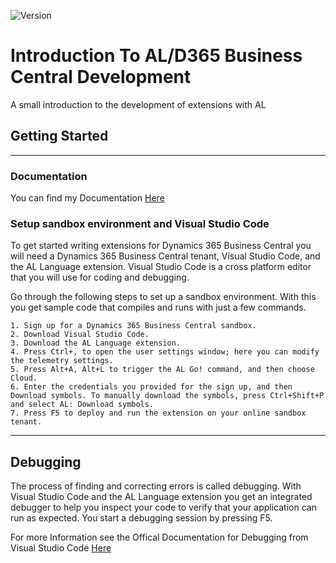 ![Version](https://img.shields.io/badge/Version-Oct2018-blue.svg)
# Introduction To AL/D365 Business Central Development
A small introduction to the development of extensions with AL

## Getting Started
****
### Documentation

You can find my Documentation [Here](https://introductiontoal.readthedocs.io/en/latest/)

### Setup sandbox environment and Visual Studio Code
To get started writing extensions for Dynamics 365 Business Central you will need a Dynamics 365 Business Central tenant, Visual Studio Code, and the AL Language extension. Visual Studio Code is a cross platform editor that you will use for coding and debugging.

Go through the following steps to set up a sandbox environment. With this you get sample code that compiles and runs with just a few commands.
```
1. Sign up for a Dynamics 365 Business Central sandbox.
2. Download Visual Studio Code.
3. Download the AL Language extension.
4. Press Ctrl+, to open the user settings window; here you can modify the telemetry settings.
5. Press Alt+A, Alt+L to trigger the AL Go! command, and then choose Cloud.
6. Enter the credentials you provided for the sign up, and then Download symbols. To manually download the symbols, press Ctrl+Shift+P and select AL: Download symbols.
7. Press F5 to deploy and run the extension on your online sandbox tenant.
```
----------

## Debugging

The process of finding and correcting errors is called debugging. With Visual Studio Code and the AL Language extension you get an integrated debugger to help you inspect your code to verify that your application can run as expected. You start a debugging session by pressing F5.

For more Information see the Offical Documentation for Debugging from Visual Studio Code [Here](https://code.visualstudio.com/docs/editor/debugging)

